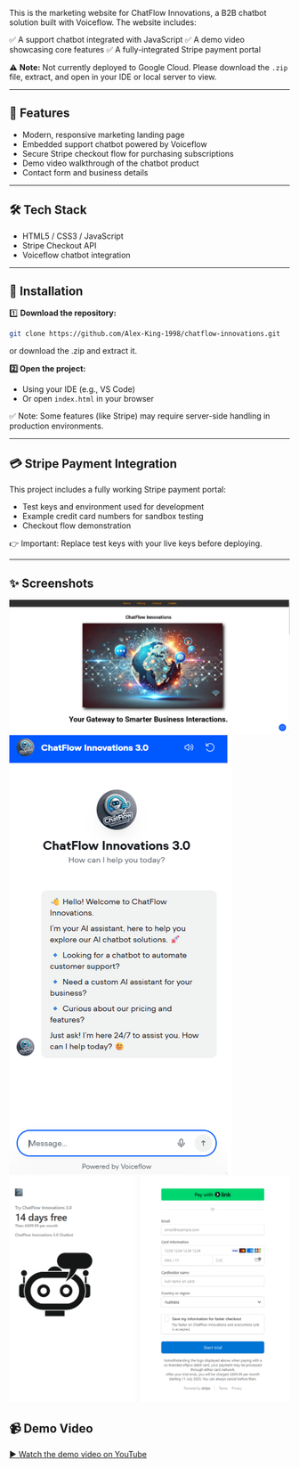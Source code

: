 This is the marketing website for ChatFlow Innovations, a B2B chatbot solution built with Voiceflow. The website includes:

✅ A support chatbot integrated with JavaScript
✅ A demo video showcasing core features
✅ A fully-integrated Stripe payment portal

⚠️ **Note:** Not currently deployed to Google Cloud. Please download the `.zip` file, extract, and open in your IDE or local server to view.

---

## 🚀 Features
- Modern, responsive marketing landing page
- Embedded support chatbot powered by Voiceflow
- Secure Stripe checkout flow for purchasing subscriptions
- Demo video walkthrough of the chatbot product
- Contact form and business details

---

## 🛠 Tech Stack
- HTML5 / CSS3 / JavaScript
- Stripe Checkout API
- Voiceflow chatbot integration

---

## 🧩 Installation

1️⃣ **Download the repository:**
```bash
git clone https://github.com/Alex-King-1998/chatflow-innovations.git
```
or download the .zip and extract it.

**2️⃣ Open the project:**

- Using your IDE (e.g., VS Code)
- Or open `index.html` in your browser

✅ Note: Some features (like Stripe) may require server-side handling in production environments.

---

## 💳 Stripe Payment Integration
This project includes a fully working Stripe payment portal:

- Test keys and environment used for development
- Example credit card numbers for sandbox testing
- Checkout flow demonstration

👉 Important: Replace test keys with your live keys before deploying.

---

## ✨ Screenshots

![ChatFlow Homepage](screenshots/readme1.png)
![AI Support Chatbot](screenshots/readme2.png)
![Full Stripe Integration](screenshots/readme3.png)

## 📹 Demo Video

[▶️ Watch the demo video on YouTube](https://www.youtube.com/watch?v=LziDWWPdJ38)

